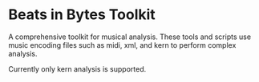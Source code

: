 # Beats in Bytes Toolkit

A comprehensive toolkit for musical analysis. These tools and scripts use music encoding files such as midi, xml, and kern to perform complex analysis.

Currently only kern analysis is supported.